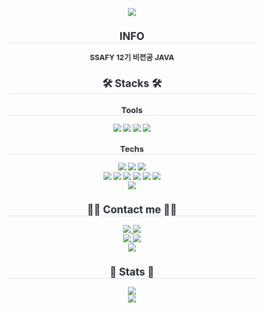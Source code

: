 <div align="center">
    <img src="https://capsule-render.vercel.app/api?type=waving&color=0:587d4a,100:e8e5d4&height=120&text=Hallo%20Welt&animation=fadeIn&fontColor=96a69b&fontSize=40" />
</div>

<div align="center">
    <h2 style="border-bottom: 1px solid #d8dee4; color: #282d33;">INFO</h2>
    <div style="font-weight: 700; font-size: 15px; text-align: center; color: #282d33;">
        SSAFY 12기 비전공 JAVA
    </div>
</div>

<div align="center">
    <h2 style="border-bottom: 1px solid #d8dee4; color: #282d33;">🛠️ Stacks 🛠️</h2>
    <div style="margin: 0 auto; text-align: center;">
        <h3 style="border-bottom: 1px solid #d8dee4; color: #282d33;">Tools</h3>
<!--         <img src="https://img.shields.io/badge/Discord-5865F2?style=for-the-badge&logo=Discord&logoColor=white"> -->
        <img src="https://img.shields.io/badge/Figma-F24E1E?style=for-the-badge&logo=Figma&logoColor=white">
        <img src="https://img.shields.io/badge/Notion-000000?style=for-the-badge&logo=Notion&logoColor=white">
        <img src="https://img.shields.io/badge/Git-F05032?style=for-the-badge&logo=Git&logoColor=white">
        <img src="https://img.shields.io/badge/Github-181717?style=for-the-badge&logo=Github&logoColor=white"><br>
        <h3 style="border-bottom: 1px solid #d8dee4; color: #282d33;">Techs</h3>
        <img src="https://img.shields.io/badge/HTML5-E34F26?style=for-the-badge&logo=HTML5&logoColor=white">
        <img src="https://img.shields.io/badge/Javascript-F7DF1E?style=for-the-badge&logo=Javascript&logoColor=white">
        <img src="https://img.shields.io/badge/React-61DAFB?style=for-the-badge&logo=React&logoColor=white"><br>
        <img src="https://img.shields.io/badge/React%20Query-FF4154?style=for-the-badge&logo=React%20Query&logoColor=white">
        <img src="https://img.shields.io/badge/Vue.js-4FC08D?style=for-the-badge&logo=Vue.js&logoColor=white">
<!--         <img src="https://img.shields.io/badge/Node.js-339933?style=for-the-badge&logo=Node.js&logoColor=white"><br> -->
        <img src="https://img.shields.io/badge/MySQL-4479A1?style=for-the-badge&logo=MySQL&logoColor=white">
<!--         <img src="https://img.shields.io/badge/MariaDB-003545?style=for-the-badge&logo=MariaDB&logoColor=white"><br> -->
        <img src="https://img.shields.io/badge/Java-007396?style=for-the-badge&logo=Java&logoColor=white">
        <img src="https://img.shields.io/badge/Spring-6DB33F?style=for-the-badge&logo=Spring&logoColor=white">
        <img src="https://img.shields.io/badge/Spring%20Boot-6DB33F?style=for-the-badge&logo=Spring%20Boot&logoColor=white"><br>
        <img src="https://img.shields.io/badge/Prettier-F7B93E?style=for-the-badge&logo=Prettier&logoColor=white">
<!--         <img src="https://img.shields.io/badge/Apache%20Tomcat-F8DC75?style=for-the-badge&logo=Apache%20Tomcat&logoColor=white"> -->
    </div>
</div>

<div align="center">
    <h2 style="border-bottom: 1px solid #d8dee4; color: #282d33;">🧑‍💻 Contact me 🧑‍💻</h2>
    <div>
        <a href="@9seo._.hui9">
            <img src="https://img.shields.io/badge/Instagram-E4405F?style=for-the-badge&logo=Instagram&logoColor=white&link=@9seo._.hui9">
        </a>
        <a href="https://hazels-page.tistory.com/">
            <img src="https://img.shields.io/badge/Tistory-000000?style=for-the-badge&logo=Tistory&logoColor=white&link=https://hazels-page.tistory.com/">
        </a>
    </div>
    <div>
        <a href="https://www.notion.so/SSAFY-caead4c081b4477a84a9a4d4e707ce22?pvs=4">
            <img src="https://img.shields.io/badge/Notion-000000?style=for-the-badge&logo=Notion&logoColor=white&link=https://www.notion.so/SSAFY-caead4c081b4477a84a9a4d4e707ce22?pvs=4">
        </a>
        <a href="mailto:ro.opretzelcham@gmail.com">
            <img src="https://img.shields.io/badge/Gmail-EA4335?style=for-the-badge&logo=Gmail&logoColor=white&link=mailto:ro.opretzelcham@gmail.com">
        </a>
    </div>
    <div>
        <a href="https://hits.seeyoufarm.com">
            <img src="https://hits.seeyoufarm.com/api/count/incr/badge.svg?url=https%3A%2F%2Fgithub.com%2FSeohui-Hyung%2F&count_bg=%23000000&title_bg=%23000000&icon=github.svg&icon_color=%23FFFFFF&title=GitHub&edge_flat=false"/>
        </a>
    </div>
</div>

<div align="center">
    <h2 style="border-bottom: 1px solid #d8dee4; color: #282d33;">🏅 Stats 🏅</h2>
    <div align="center">
        <img src="https://github-readme-stats.vercel.app/api/top-langs/?username=Seohui-Hyung&layout=compact&bg_color=180,000000,&title_color=000000&text_color=000000" /><br>
        <img src="https://github-readme-stats.vercel.app/api?username=Seohui-Hyung&custom_title=Seohui-Hyung's%20Github%20Stat&bg_color=180,000000,&title_color=000000&text_color=000000" />
    </div>
</div>
